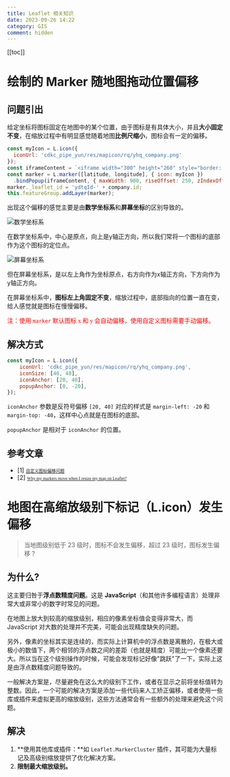 ```yaml
---
title: Leaflet 相关知识
date: 2023-09-26 14:22
category: GIS
comment: hidden
---
```


[[toc]]

# 绘制的 Marker 随地图拖动位置偏移

## 问题引出

给定坐标将图标固定在地图中的某个位置，由于图标是有具体大小，并且**大小固定不变**，在缩放过程中有明显感觉随着地图**比例尺缩小**，图标会有一定的偏移。

```js
const myIcon = L.icon({
  iconUrl: 'cdkc_pipe_yun/res/mapicon/rq/yhq_company.png'
});
const iframeContent = `<iframe width="300" height="260" style="border: none;" src="cdkc_pipe_yun/2d/base/yhqCompany_light/popup.html" tenantId="${company.id}"></iframe>`;
const marker = L.marker([latitude, longitude], { icon: myIcon })
  .bindPopup(iframeContent, { maxWidth: 900, riseOffset: 250, zIndexOffset: 1000 });
marker._leaflet_id = 'ydtqId-' + company.id;
this.featureGroup.addLayer(marker);
```

出现这个偏移的感觉主要是由**数学坐标系**和**屏幕坐标**的区别导致的。

<Image zoom="0.3" src="/images/2024/数学坐标系.png">数学坐标系</Image>

在数学坐标系中，中心是原点，向上是y轴正方向，所以我们常将一个图标的底部作为这个图标的定位点。

<Image zoom="0.3" src="/images/2024/屏幕坐标系.png">屏幕坐标系</Image>

但在屏幕坐标系，是以左上角作为坐标原点，右方向作为x轴正方向，下方向作为y轴正方向。

在屏幕坐标系中，**图标左上角固定不变**，缩放过程中，底部指向的位置一直在变，给人感觉就是图标在慢慢偏移。

<font color="red" face="宋体">注：使用 `marker` 默认图标 x 和 y 会自动偏移，使用自定义图标需要手动偏移。</font>

## 解决方式

```js
const myIcon = L.icon({
    iconUrl: 'cdkc_pipe_yun/res/mapicon/rq/yhq_company.png',
    iconSize: [40, 40],
    iconAnchor: [20, 40],
    popupAnchor: [0, -20],
});
```

`iconAnchor` 参数是反符号偏移 `[20, 40]` 对应的样式是 `margin-left: -20` 和 `margin-top: -40`，这样中心点就是在图标的底部。

`popupAnchor` 是相对于 `iconAnchor` 的位置。

## 参考文章

- [1] <font size="0.1" face="宋体">[自定义图标偏移问题](https://juejin.cn/post/7255514764753764411)</font>
- [2] <font size="0.1" face="宋体">[Why my markers move when I resize my map on Leaflet?](https://gis.stackexchange.com/questions/352480/why-my-markers-move-when-i-resize-my-map-on-leaflet)</font>


# 地图在高缩放级别下标记（L.icon）发生偏移

> 当地图级别低于 23 级时，图标不会发生偏移，超过 23 级时，图标发生偏移？

## 为什么?

这主要归咎于**浮点数精度问题**。这是 **JavaScript**（和其他许多编程语言）处理非常大或非常小的数字时常见的问题。

在地图上放大到较高的缩放级别，相应的像素坐标值会变得非常大，而 JavaScript 对大数的处理并不完美，可能会出现精度缺失的问题。

另外，像素的坐标其实是连续的，而实际上计算机中的浮点数是离散的，在极大或极小的数值下，两个相邻的浮点数之间的差距（也就是精度）可能比一个像素还要大。所以当在这个级别操作的时候，可能会发现标记好像"跳跃"了一下，实际上这是由浮点数精度问题导致的。

一般解决方案是，尽量避免在这么大的级别下工作，或者在显示之前将坐标值转为整数。因此，一个可能的解决方案是添加一些代码来人工矫正偏移，或者使用一些库或插件来虚拟更高的缩放级别，这些方法通常会有一些额外的处理来避免这个问题。

## 解决

1. **使用其他库或插件：**如 `Leaflet.MarkerCluster` 插件，其可能为大量标记及高级别缩放提供了优化解决方案。
2. **限制最大缩放级别。**